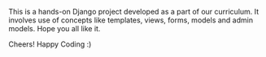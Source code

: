 This is a hands-on Django project developed as a part of our curriculum. It involves use of concepts like templates, views, forms, models and admin models. 
Hope you all like it.

Cheers! Happy Coding :)
